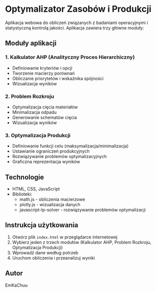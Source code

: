 # Optymalizator Zasobów i Produkcji

Aplikacja webowa do obliczeń związanych z badaniami operacyjnymi i statystyczną kontrolą jakości. Aplikacja zawiera trzy główne moduły:

## Moduły aplikacji

### 1. Kalkulator AHP (Analityczny Proces Hierarchiczny)
- Definiowanie kryteriów i opcji
- Tworzenie macierzy porównań
- Obliczanie priorytetów i wskaźnika spójności
- Wizualizacja wyników

### 2. Problem Rozkroju
- Optymalizacja cięcia materiałów
- Minimalizacja odpadu
- Generowanie schematów cięcia
- Wizualizacja wyników

### 3. Optymalizacja Produkcji
- Definiowanie funkcji celu (maksymalizacja/minimalizacja)
- Ustawianie ograniczeń produkcyjnych
- Rozwiązywanie problemów optymalizacyjnych
- Graficzna reprezentacja wyników

## Technologie
- HTML, CSS, JavaScript
- Biblioteki:
  - math.js - obliczenia macierzowe
  - plotly.js - wizualizacja danych
  - javascript-lp-solver - rozwiązywanie problemów optymalizacji

## Instrukcja użytkowania
1. Otwórz plik `index.html` w przeglądarce internetowej
2. Wybierz jeden z trzech modułów (Kalkulator AHP, Problem Rozkroju, Optymalizacja Produkcji)
3. Wprowadź dane według potrzeb
4. Uruchom obliczenia i przeanalizuj wyniki

## Autor
EmKaChuu 